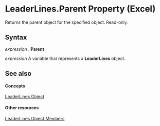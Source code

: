 
# LeaderLines.Parent Property (Excel)

Returns the parent object for the specified object. Read-only.


## Syntax

 _expression_ . **Parent**

 _expression_ A variable that represents a **LeaderLines** object.


## See also


#### Concepts


[LeaderLines Object](ff4954f1-6967-9dd8-c9d6-8927d079e995.md)
#### Other resources


[LeaderLines Object Members](5e6f9149-8ceb-4a18-d964-a1a06fe2ee8d.md)
